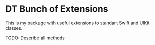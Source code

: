 # DT Bunch of Extensions

This is my package with useful extensions to standart Swift and UIKit classes.

TODO: Describe all methods

